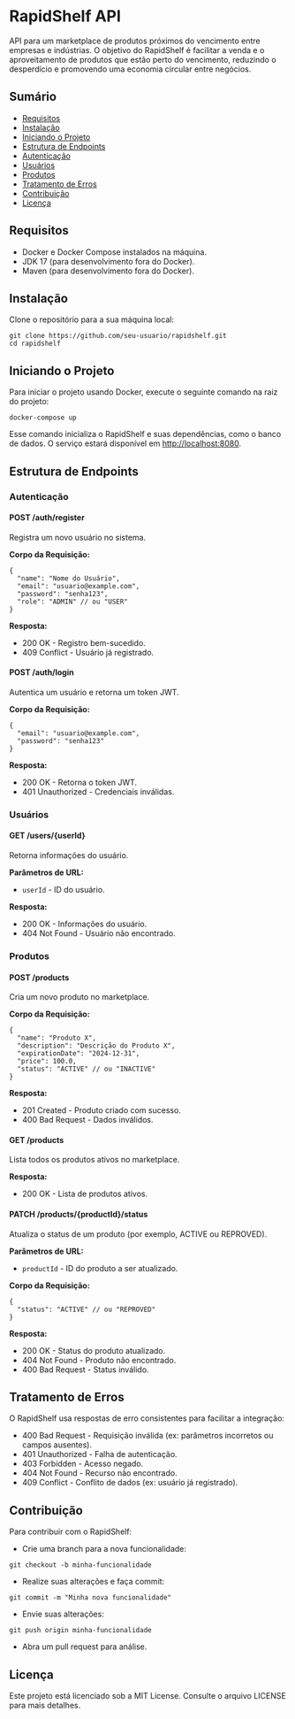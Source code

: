 # RapidShelf API

API para um marketplace de produtos próximos do vencimento entre empresas e indústrias. O objetivo do RapidShelf é facilitar a venda e o aproveitamento de produtos que estão perto do vencimento, reduzindo o desperdício e promovendo uma economia circular entre negócios.

## Sumário

*   [Requisitos](#requisitos)
*   [Instalação](#instalacao)
*   [Iniciando o Projeto](#iniciando-projeto)
*   [Estrutura de Endpoints](#estrutura-endpoints)
*   [Autenticação](#autenticacao)
*   [Usuários](#usuarios)
*   [Produtos](#produtos)
*   [Tratamento de Erros](#tratamento-erros)
*   [Contribuição](#contribuicao)
*   [Licença](#licenca)

## Requisitos

*   Docker e Docker Compose instalados na máquina.
*   JDK 17 (para desenvolvimento fora do Docker).
*   Maven (para desenvolvimento fora do Docker).

## Instalação

Clone o repositório para a sua máquina local:

```
git clone https://github.com/seu-usuario/rapidshelf.git
cd rapidshelf
```

## Iniciando o Projeto

Para iniciar o projeto usando Docker, execute o seguinte comando na raiz do projeto:

```
docker-compose up
```

Esse comando inicializa o RapidShelf e suas dependências, como o banco de dados. O serviço estará disponível em [http://localhost:8080](http://localhost:8080).

## Estrutura de Endpoints

### Autenticação

#### POST /auth/register

Registra um novo usuário no sistema.

**Corpo da Requisição:**

```
{
  "name": "Nome do Usuário",
  "email": "usuario@example.com",
  "password": "senha123",
  "role": "ADMIN" // ou "USER"
}
```

**Resposta:**

*   200 OK - Registro bem-sucedido.
*   409 Conflict - Usuário já registrado.

#### POST /auth/login

Autentica um usuário e retorna um token JWT.

**Corpo da Requisição:**

```
{
  "email": "usuario@example.com",
  "password": "senha123"
}
```

**Resposta:**

*   200 OK - Retorna o token JWT.
*   401 Unauthorized - Credenciais inválidas.

### Usuários

#### GET /users/{userId}

Retorna informações do usuário.

**Parâmetros de URL:**

*   `userId` - ID do usuário.

**Resposta:**

*   200 OK - Informações do usuário.
*   404 Not Found - Usuário não encontrado.

### Produtos

#### POST /products

Cria um novo produto no marketplace.

**Corpo da Requisição:**

```
{
  "name": "Produto X",
  "description": "Descrição do Produto X",
  "expirationDate": "2024-12-31",
  "price": 100.0,
  "status": "ACTIVE" // ou "INACTIVE"
}
```

**Resposta:**

*   201 Created - Produto criado com sucesso.
*   400 Bad Request - Dados inválidos.

#### GET /products

Lista todos os produtos ativos no marketplace.

**Resposta:**

*   200 OK - Lista de produtos ativos.

#### PATCH /products/{productId}/status

Atualiza o status de um produto (por exemplo, ACTIVE ou REPROVED).

**Parâmetros de URL:**

*   `productId` - ID do produto a ser atualizado.

**Corpo da Requisição:**

```
{
  "status": "ACTIVE" // ou "REPROVED"
}
```

**Resposta:**

*   200 OK - Status do produto atualizado.
*   404 Not Found - Produto não encontrado.
*   400 Bad Request - Status inválido.

## Tratamento de Erros

O RapidShelf usa respostas de erro consistentes para facilitar a integração:

*   400 Bad Request - Requisição inválida (ex: parâmetros incorretos ou campos ausentes).
*   401 Unauthorized - Falha de autenticação.
*   403 Forbidden - Acesso negado.
*   404 Not Found - Recurso não encontrado.
*   409 Conflict - Conflito de dados (ex: usuário já registrado).

## Contribuição

Para contribuir com o RapidShelf:

*   Crie uma branch para a nova funcionalidade:

```
git checkout -b minha-funcionalidade
```

*   Realize suas alterações e faça commit:

```
git commit -m "Minha nova funcionalidade"
```

*   Envie suas alterações:

```
git push origin minha-funcionalidade
```

*   Abra um pull request para análise.

## Licença

Este projeto está licenciado sob a MIT License. Consulte o arquivo LICENSE para mais detalhes.